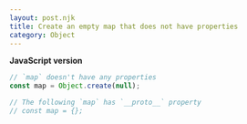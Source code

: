 ```yaml
---
layout: post.njk
title: Create an empty map that does not have properties
category: Object
---
```


**JavaScript version**

```js
// `map` doesn't have any properties
const map = Object.create(null);

// The following `map` has `__proto__` property
// const map = {};
```
